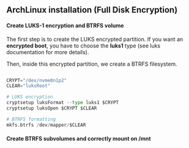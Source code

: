 ## ArchLinux installation (Full Disk Encryption)

#### Create LUKS-1 encryption and BTRFS volume

The first step is to create the LUKS encrypted partition.
If you want an **encrypted boot**, you have to choose the **luks1** type (see luks documentation for more details).

Then, inside this encrypted partition, we create a BTRFS filesystem.

```python

CRYPT="/dev/nvme0n1p2"
CLEAR="luksRoot"

# LUKS encryption
cryptsetup luksFormat --type luks1 $CRYPT
cryptsetup luksOpen $CRYPT $CLEAR

# BTRFS formatting
mkfs.btrfs /dev/mapper/$CLEAR
```

#### Create BTRFS subvolumes and correctly mount on /mnt

